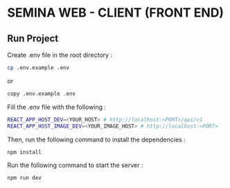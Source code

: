 # SEMINA WEB - CLIENT (FRONT END)

## Run Project

Create .env file in the root directory :

```sh
cp .env.example .env
```

or

```sh
copy .env.example .env
```

Fill the .env file with the following :

```sh
REACT_APP_HOST_DEV=<YOUR_HOST> # http://localhost:<PORT>/api/v1
REACT_APP_HOST_IMAGE_DEV=<YOUR_IMAGE_HOST> # http://localhost:<PORT>
```

Then, run the following command to install the dependencies :

```sh
npm install
```

Run the following command to start the server :

```sh
npm run dev
```
